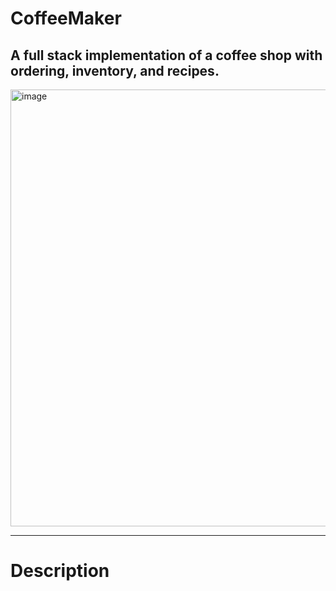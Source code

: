 # CoffeeMaker
## A full stack implementation of a coffee shop with ordering, inventory, and recipes.
<img width="699" alt="image" src="https://github.com/DJRGVC/Coffee-E-Commerce-Fullstack-Application/assets/64610885/e5f716d2-9d72-4ea6-a677-4d8fff48fec5">

---
# Description
